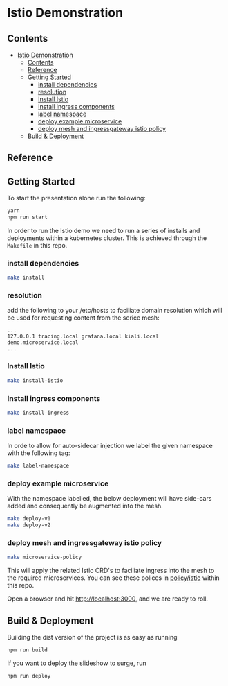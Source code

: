 # Istio Demonstration

## Contents

- [Istio Demonstration](#istio-demonstration)
    - [Contents](#contents)
    - [Reference](#reference)
    - [Getting Started](#getting-started)
        - [install dependencies](#install-dependencies)
        - [resolution](#resolution)
        - [Install Istio](#install-istio)
        - [Install ingress components](#install-ingress-components)
        - [label namespace](#label-namespace)
        - [deploy example microservice](#deploy-example-microservice)
        - [deploy mesh and ingressgateway istio policy](#deploy-mesh-and-ingressgateway-istio-policy)
    - [Build & Deployment](#build--deployment)

## Reference

## Getting Started

To start the presentation alone run the following:

```bash
yarn
npm run start
```

In order to run the Istio demo we need to run a series of installs and deployments within a kubernetes cluster. This is achieved through the `Makefile` in this repo. 

### install dependencies

```bash
make install
```

### resolution

add the following to your /etc/hosts to faciliate domain resolution which will be
used for requesting content from the serice mesh:

```text
...
127.0.0.1 tracing.local grafana.local kiali.local demo.microservice.local
...
```

### Install Istio

```bash
make install-istio
```

### Install ingress components

```bash
make install-ingress
```

### label namespace

In orde to allow for auto-sidecar injection we label the given namespace with the following tag:

```bash
make label-namespace
```

### deploy example microservice

With the namespace labelled, the below deployment will have side-cars added and consequently be augmented into the mesh.

```bash
make deploy-v1
make deploy-v2
```

### deploy mesh and ingressgateway istio policy

```bash
make microservice-policy
```

This will apply the related Istio CRD's to faciliate ingress into the mesh to the required microservices. You can see these polices in [policy/istio](/policy/istio) within this repo.

Open a browser and hit [http://localhost:3000](http://localhost:3000), and we are ready to roll.

## Build & Deployment

Building the dist version of the project is as easy as running

```bash
npm run build
```

If you want to deploy the slideshow to surge, run 
```bash
npm run deploy
```
